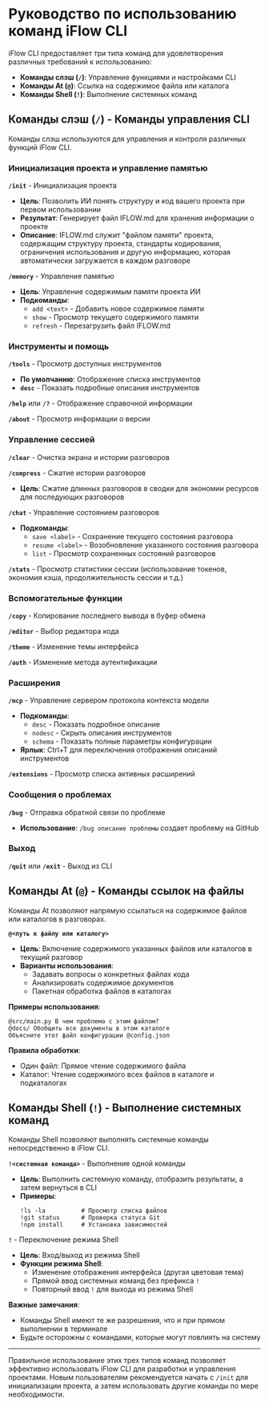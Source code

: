 # Руководство по использованию команд iFlow CLI

iFlow CLI предоставляет три типа команд для удовлетворения различных требований к использованию:
- **Команды слэш (`/`)**: Управление функциями и настройками CLI
- **Команды At (`@`)**: Ссылка на содержимое файла или каталога
- **Команды Shell (`!`)**: Выполнение системных команд

## Команды слэш (`/`) - Команды управления CLI

Команды слэш используются для управления и контроля различных функций iFlow CLI.

### Инициализация проекта и управление памятью

**`/init`** - Инициализация проекта
- **Цель**: Позволить ИИ понять структуру и код вашего проекта при первом использовании
- **Результат**: Генерирует файл IFLOW.md для хранения информации о проекте
- **Описание**: IFLOW.md служит "файлом памяти" проекта, содержащим структуру проекта, стандарты кодирования, ограничения использования и другую информацию, которая автоматически загружается в каждом разговоре

**`/memory`** - Управление памятью
- **Цель**: Управление содержимым памяти проекта ИИ
- **Подкоманды**:
  - `add <text>` - Добавить новое содержимое памяти
  - `show` - Просмотр текущего содержимого памяти
  - `refresh` - Перезагрузить файл IFLOW.md

### Инструменты и помощь

**`/tools`** - Просмотр доступных инструментов
- **По умолчанию**: Отображение списка инструментов
- **`desc`** - Показать подробные описания инструментов

**`/help`** или **`/?`** - Отображение справочной информации

**`/about`** - Просмотр информации о версии

### Управление сессией

**`/clear`** - Очистка экрана и истории разговоров

**`/compress`** - Сжатие истории разговоров
- **Цель**: Сжатие длинных разговоров в сводки для экономии ресурсов для последующих разговоров

**`/chat`** - Управление состоянием разговоров
- **Подкоманды**:
  - `save <label>` - Сохранение текущего состояния разговора
  - `resume <label>` - Возобновление указанного состояния разговора
  - `list` - Просмотр сохраненных состояний разговоров

**`/stats`** - Просмотр статистики сессии (использование токенов, экономия кэша, продолжительность сессии и т.д.)

### Вспомогательные функции

**`/copy`** - Копирование последнего вывода в буфер обмена

**`/editor`** - Выбор редактора кода

**`/theme`** - Изменение темы интерфейса

**`/auth`** - Изменение метода аутентификации

### Расширения

**`/mcp`** - Управление сервером протокола контекста модели
- **Подкоманды**:
  - `desc` - Показать подробное описание
  - `nodesc` - Скрыть описания инструментов
  - `schema` - Показать полные параметры конфигурации
- **Ярлык**: Ctrl+T для переключения отображения описаний инструментов

**`/extensions`** - Просмотр списка активных расширений

### Сообщения о проблемах

**`/bug`** - Отправка обратной связи по проблеме
- **Использование**: `/bug описание проблемы` создает проблему на GitHub

### Выход

**`/quit`** или **`/exit`** - Выход из CLI

## Команды At (`@`) - Команды ссылок на файлы

Команды At позволяют напрямую ссылаться на содержимое файлов или каталогов в разговорах.

**`@<путь к файлу или каталогу>`**
- **Цель**: Включение содержимого указанных файлов или каталогов в текущий разговор
- **Варианты использования**:
  - Задавать вопросы о конкретных файлах кода
  - Анализировать содержимое документов
  - Пакетная обработка файлов в каталогах

**Примеры использования**:
```
@src/main.py В чем проблема с этим файлом?
@docs/ Обобщить все документы в этом каталоге
Объясните этот файл конфигурации @config.json
```

**Правила обработки**:
- Один файл: Прямое чтение содержимого файла
- Каталог: Чтение содержимого всех файлов в каталоге и подкаталогах

## Команды Shell (`!`) - Выполнение системных команд

Команды Shell позволяют выполнять системные команды непосредственно в iFlow CLI.

**`!<системная команда>`** - Выполнение одной команды
- **Цель**: Выполнить системную команду, отобразить результаты, а затем вернуться в CLI
- **Примеры**:
  ```
  !ls -la          # Просмотр списка файлов
  !git status      # Проверка статуса Git
  !npm install     # Установка зависимостей
  ```

**`!`** - Переключение режима Shell
- **Цель**: Вход/выход из режима Shell
- **Функции режима Shell**:
  - Изменение отображения интерфейса (другая цветовая тема)
  - Прямой ввод системных команд без префикса `!`
  - Повторный ввод `!` для выхода из режима Shell

**Важные замечания**:
- Команды Shell имеют те же разрешения, что и при прямом выполнении в терминале
- Будьте осторожны с командами, которые могут повлиять на систему

---

Правильное использование этих трех типов команд позволяет эффективно использовать iFlow CLI для разработки и управления проектами. Новым пользователям рекомендуется начать с `/init` для инициализации проекта, а затем использовать другие команды по мере необходимости.